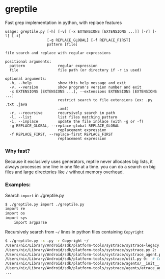 # greptile
Fast grep implementation in python, with replace features

```
usage: greptile.py [-h] [-v] [-x EXTENSIONS [EXTENSIONS ...]] [-r] [-l] [-i]
                   [-g REPLACE_GLOBAL] [-f REPLACE_FIRST]
                   pattern [file]

file search and replace with regular expressions

positional arguments:
  pattern               regular expression
  file                  file path (or directory if -r is used)

optional arguments:
  -h, --help            show this help message and exit
  -v, --version         show program's version number and exit
  -x EXTENSIONS [EXTENSIONS ...], --extensions EXTENSIONS [EXTENSIONS ...]
                        restrict search to file extensions (ex: .py .txt .java
                        .xml)
  -r, --recursive       recursively search in path
  -l, --list            list files matching pattern
  -i, --inplace         update the file inplace (with -g or -f)
  -g REPLACE_GLOBAL, --replace-global REPLACE_GLOBAL
                        replacement expression
  -f REPLACE_FIRST, --replace-first REPLACE_FIRST
                        replacement expression
```

### Why fast?

Because it exclusively uses generators, reptile never allocates big lists, it always processes one line in one file at a time. you can do a search on big files and large directories like `/` without memory overhead.

### Examples: 

Search `import` in ./greptile.py
```bash
$ ./greptile.py import ./greptile.py
import re
import os
import sys
    import argparse
```

Recursively search from `~/` lines in python files containing `Copyright`
```bash
$ ./greptile.py -x .py -r Copyright ~/
/Users/nic/Library/Android/sdk/platform-tools/systrace/systrace-legacy.py 2:  # Copyright (c) 2011 The Chromium Authors. All rights reserved.
/Users/nic/Library/Android/sdk/platform-tools/systrace/systrace.py 2:  # Copyright (c) 2011 The Chromium Authors. All rights reserved.
/Users/nic/Library/Android/sdk/platform-tools/systrace/systrace_agent.py 0:  # Copyright (c) 2015 The Chromium Authors. All rights reserved.
/Users/nic/Library/Android/sdk/platform-tools/systrace/util.py 0:  # Copyright (c) 2015 The Chromium Authors. All rights reserved.
/Users/nic/Library/Android/sdk/platform-tools/systrace/agents/__init__.py 0:  # Copyright (c) 2015 The Chromium Authors. All rights reserved.
/Users/nic/Library/Android/sdk/platform-tools/systrace/agents/atrace_agent.py 0:  # Copyright (c) 2015 The Chromium Authors. All rights reserved.
...
```
